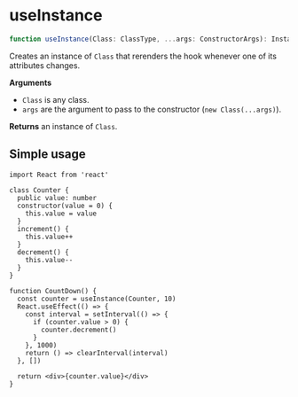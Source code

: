 # useInstance

```ts
function useInstance(Class: ClassType, ...args: ConstructorArgs): InstanceType
```

Creates an instance of `Class` that rerenders the hook whenever one of its attributes changes.

**Arguments**

- `Class` is any class.
- `args` are the argument to pass to the constructor (`new Class(...args)`).

**Returns** an instance of `Class`.

## Simple usage

```tsx
import React from 'react'

class Counter {
  public value: number
  constructor(value = 0) {
    this.value = value
  }
  increment() {
    this.value++
  }
  decrement() {
    this.value--
  }
}

function CountDown() {
  const counter = useInstance(Counter, 10)
  React.useEffect(() => {
    const interval = setInterval(() => {
      if (counter.value > 0) {
        counter.decrement()
      }
    }, 1000)
    return () => clearInterval(interval)
  }, [])

  return <div>{counter.value}</div>
}
```
